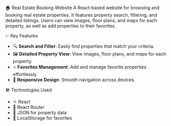 🏠 Real Estate Booking Website
A React-based website for browsing and booking real estate properties. It features property search, filtering, and detailed listings. Users can view images, floor plans, and maps for each property, as well as add properties to their favorites.

✨ Key Features
- 🔍 **Search and Filter**: Easily find properties that match your criteria.  
- 🖼️ **Detailed Property View**: View images, floor plans, and maps for each property.  
- ⭐ **Favorites Management**: Add and manage favorite properties effortlessly.  
- 📱 **Responsive Design**: Smooth navigation across devices.  

 🛠️ Technologies Used
- ⚛️ React  
- 🚦 React Router  
- 📂 JSON for property data  
- 💾 LocalStorage for favorites  
